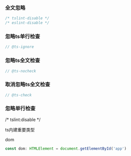 ### 全文忽略
```ts
/* tslint-disable */
/* eslint-disable */
```

### 忽略ts单行检查

```ts
// @ts-ignore
```

### 忽略ts全文检查

```ts
// @ts-nocheck
```


### 取消忽略ts全文检查

```ts
// @ts-check
```



### 忽略单行检查
/* tslint:disable */

ts内建重要类型

dom
```typescript
const dom: HTMLElement = document.getElementById('app')
```
